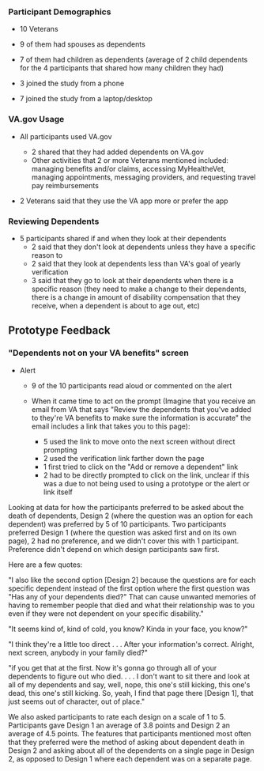 ### Participant Demographics
- 10 Veterans
    
- 9 of them had spouses as dependents
- 7 of them had children as dependents (average of 2 child dependents for the 4 participants that shared how many children they had)

- 3 joined the study from a phone
- 7 joined the study from a laptop/desktop


### VA.gov Usage
- All participants used VA.gov
     - 2 shared that they had added dependents on VA.gov
     - Other activities that 2 or more Veterans mentioned included: managing benefits and/or claims, accessing MyHealtheVet, managing appointments, messaging providers, and requesting travel pay reimbursements

- 2 Veterans said that they use the VA app more or prefer the app


### Reviewing Dependents
- 5 participants shared if and when they look at their dependents
     - 2 said that they don't look at dependents unless they have a specific reason to
     - 2 said that they look at dependents less than VA's goal of yearly verification
     - 3 said that they go to look at their dependents when there is a specific reason (they need to make a change to their dependents, there is a change in amount of disability compensation that they receive, when a dependent is about to age out, etc)

## Prototype Feedback
### "Dependents not on your VA benefits" screen
- Alert
     - 9 of the 10 participants read aloud or commented on the alert
       
     - When it came time to act on the prompt (Imagine that you receive an email from VA that says "Review the dependents that you've added to they're VA benefits to make sure the information is accurate" the email includes a link that takes you to this page):
          - 5 used the link to move onto the next screen without direct prompting
          - 2 used the verification link farther down the page
          - 1 first tried to click on the "Add or remove a dependent" link
          - 2 had to be directly prompted to click on the link, unclear if this was a due to not being used to using a prototype or the alert or link itself



       
Looking at data for how the participants preferred to be asked about the death of dependents, Design 2 (where the question was an option for each dependent) was preferred by 5 of 10 participants. Two participants preferred Design 1 (where the question was asked first and on its own page), 2 had no preference, and we didn't cover this with 1 participant. Preference didn't depend on which design participants saw first.

Here are a few quotes:  

"I also like the second option [Design 2] because the questions are for each specific dependent instead of the first option where the first question was "Has any of your dependents died?" That can cause unwanted memories of having to remember people that died and what their relationship was to you even if they were not dependent on your specific disability."

"It seems kind of, kind of cold, you know? Kinda in your face, you know?"

"I think they're a little too direct . . . After your information's correct. Alright, next screen, anybody in your family died?"

"if you get that at the first. Now it's gonna go through all of your dependents to figure out who died. . . . I don't want to sit there and look at all of my dependents and say, well, nope, this one's still kicking, this one's dead, this one's still kicking. So, yeah, I find that page there [Design 1], that just seems out of character, out of place."

We also asked participants to rate each design on a scale of 1 to 5. Participants gave Design 1 an average of 3.8 points and Design 2 an average of 4.5 points. The features that participants mentioned most often that they preferred were the method of asking about dependent death in Design 2 and asking about all of the dependents on a single page in Design 2, as opposed to Design 1 where each dependent was on a separate page.
